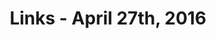 ---
title: Links - April 27th, 2016
layout: links
category: links
articles:
  - title: I was an undercover-bot for 2 months. Here is what I learned.
    author: Ami Ben-David
    source: Chatbots Magazine - Medium
    url: https://medium.com/chat-bots/bots-hype-or-glory-656f4d614efb
    note: "I don't buy the bot craze. The technology is not there yet, and as the author well describes, the user experience feels just like calling a bank, or a telco, and being greeted by a distorted digital voice asking how one can be helped. <a href='https://twitter.com/ponchoIRL/status/723534389964054528'>Some day</a>."
  - title: The Rising Costs of Scaling a Startup
    author: Tom Tunguz
    url: http://tomtunguz.com/rising-costs-of-startups/
    note: "An oldie, but goodie. Someone should repeat this analysis and include 2015/2016 data. We've probably already crossed the 2x threshold."
  - title: 15 Fundamental Laws of Software Development
    author: Matthew P Jones
    source: Exception not Found
    url: http://www.exceptionnotfound.net/fundamental-laws-of-software-development/
    note: One of those lists that invariably will be printed out, and pinned to a cube, by a grumpy coworker.
  - title: Generally Accepted Accounting Standards (GAAP)
    author: Fred Wilson
    source: AVC
    url: http://avc.com/2016/04/generally-accepted-accounting-standards-gaap/
    note: This reminded me of the <a href="http://www.npr.org/sections/money/2016/02/05/465747726/-682-when-ceo-pay-exploded">Planet Money episode on CEO pay</a> and how hard it is to actually measure how employees are compensanted.
  - title: F*** You, I Quit — Hiring Is Broken
    author: Sahat Yalkabov
    source: Medium
    url: https://medium.com/@evnowandforever/f-you-i-quit-hiring-is-broken-bb8f3a48d324#.dx8798md0
  - title: Antitrust and Aggregation
    author: Stratechery
    source: Ben Thompson
    url: https://stratechery.com/2016/antitrust-and-aggregation/
    note: 'As is mentioned toward the end, "the most effective monopoly killer is the next monopoly."'
  - title: "Wikipedia’s Piracy Police Are Ruining the Developing World's Internet Experience"
    author: Jason Koebler
    source:  Motherboard
    url: http://motherboard.vice.com/read/wikipedia-zero-being-surveilled-by-piracy-police
    note: Sometimes, free is a problem.
  - title: "The Log: What every software engineer should know about real-time data's unifying abstraction"
    author: Jay Kreps
    source: LinkedIn Engineering
    url: https://engineering.linkedin.com/distributed-systems/log-what-every-software-engineer-should-know-about-real-time-datas-unifying
    note: "To be honest, I haven't finished reading this, but it was profusely recommended by randos on HN and coworkers alike. The preferred stack, and the JS framework du jour might have changed since then, but the basics are still the same. This essay tries to explain distributed systems fundamentals from \"the log\" up."
---